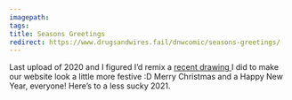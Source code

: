 ```yaml
---
imagepath:
tags:
title: Seasons Greetings
redirect: https://www.drugsandwires.fail/dnwcomic/seasons-greetings/
---
```


Last upload of 2020 and I figured I’d remix a [recent drawing ](https://twitter.com/MarySafroArt/status/1341166961619775494)I did to make our website look a little more festive :D
Merry Christmas and a Happy New Year, everyone! Here’s to a less sucky 2021.
